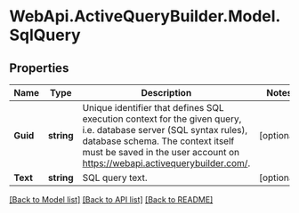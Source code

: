 # WebApi.ActiveQueryBuilder.Model.SqlQuery
## Properties

Name | Type | Description | Notes
------------ | ------------- | ------------- | -------------
**Guid** | **string** | Unique identifier that defines SQL execution context for the given query, i.e. database server (SQL syntax rules),  database schema. The context itself must be saved in the user account on https://webapi.activequerybuilder.com/. | [optional] 
**Text** | **string** | SQL query text. | [optional] 

[[Back to Model list]](../README.md#documentation-for-models) [[Back to API list]](../README.md#documentation-for-api-endpoints) [[Back to README]](../README.md)

